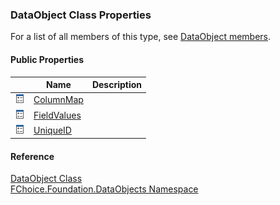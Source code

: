﻿### DataObject Class Properties

For a list of all members of this type, see [DataObject members](fcSDK~FChoice.Foundation.DataObjects.DataObject_members.md).

#### Public Properties

|   | Name | Description |
| --- | --- | --- |
| ![Public Property](dotnetimages/publicProperty.png) | [ColumnMap](fcSDK~FChoice.Foundation.DataObjects.DataObject~ColumnMap.md) |   |
| ![Public Property](dotnetimages/publicProperty.png) | [FieldValues](fcSDK~FChoice.Foundation.DataObjects.DataObject~FieldValues.md) |   |
| ![Public Property](dotnetimages/publicProperty.png) | [UniqueID](fcSDK~FChoice.Foundation.DataObjects.DataObject~UniqueID.md) |   |





#### Reference

[DataObject Class](fcSDK~FChoice.Foundation.DataObjects.DataObject.md)  
[FChoice.Foundation.DataObjects Namespace](fcSDK~FChoice.Foundation.DataObjects_namespace.md)